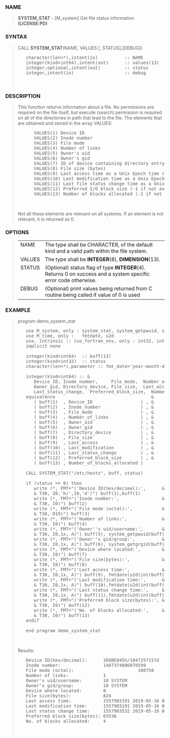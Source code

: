 <?
<body>
  <div id="Container">
    <div id="Content">
      <div class="c174"></div><a name="0"></a>

      <h3><a name="0">NAME</a></h3>

      <blockquote>
        <b>SYSTEM_STAT</b> - [M_system] Get file status information <b>(LICENSE:PD)</b>
      </blockquote><a name="contents" id="contents"></a>

      <h3><a name="7">SYNTAX</a></h3>

      <blockquote>
        CALL <b>SYSTEM_STAT</b>(NAME, VALUES [, STATUS],[DEBUG])
        <pre>
   character(len=*),intent(in)          :: NAME
   integer(kind=int64),intent(out)      :: values(13)
   integer,optional,intent(out)         :: status
   integer,intent(in)                   :: debug
<br />
</pre>
      </blockquote><a name="2"></a>

      <h3><a name="2">DESCRIPTION</a></h3>

      <blockquote>
        <p>
	This function returns information about a file. No permissions
        are required on the file itself, but execute (search) permission
        is required on all of the directories in path that lead to the
        file. The elements that are obtained and stored in the array
        VALUES:
	</p>
        <pre>
      VALUES(1) Device ID
      VALUES(2) Inode number
      VALUES(3) File mode
      VALUES(4) Number of links
      VALUES(5) Owner's uid
      VALUES(6) Owner's gid
      VALUES(7) ID of device containing directory entry for file (0 if not available)
      VALUES(8) File size (bytes)
      VALUES(9) Last access time as a Unix Epoch time rounded to seconds
      VALUES(10) Last modification time as a Unix Epoch time rounded to seconds
      VALUES(11) Last file status change time as a Unix Epoch time rounded to seconds
      VALUES(12) Preferred I/O block size (-1 if not available)
      VALUES(13) Number of blocks allocated (-1 if not available)
<br />
</pre>Not all these elements are relevant on all systems. If an element is not relevant, it is returned as 0.
      </blockquote><a name="3"></a>

      <h3><a name="3">OPTIONS</a></h3>

      <blockquote>
        <table cellpadding="3">
          <tr valign="top">
            <td class="c175" width="6%" nowrap="nowrap">NAME</td>

            <td valign="bottom">The type shall be CHARACTER, of the default kind and a valid path within the file system.</td>
          </tr>

          <tr valign="top">
            <td class="c175" width="6%" nowrap="nowrap">VALUES</td>

            <td valign="bottom">The type shall be <b>INTEGER</b>(8), <b>DIMENSION</b>(13).</td>
          </tr>

          <tr valign="top">
            <td class="c175" width="6%" nowrap="nowrap">STATUS</td>

            <td valign="bottom">(Optional) status flag of type <b>INTEGER</b>(4). Returns 0 on success and a system specific error code otherwise.</td>
          </tr>

          <tr valign="top">
            <td class="c175" width="6%" nowrap="nowrap">DEBUG</td>

            <td valign="bottom">(Optional) print values being returned from C routine being called if value of 0 is used</td>
          </tr>
        </table>
      </blockquote><a name="4"></a>

      <h3><a name="4">EXAMPLE</a></h3>

      <blockquote>
        program demo_system_stat
        <pre>
   use M_system, only : system_stat, system_getpwuid, system_getgrgid
   use M_time, only :   fmtdate, u2d
   use, intrinsic :: iso_fortran_env, only : int32, int64
   implicit none
<br />   integer(kind=int64)  :: buff(13)
   integer(kind=int32)  :: status
   character(len=*),parameter :: fmt_date='year-month-day hour:minute:second'
<br />   integer(kind=int64) :: &amp;
      Device_ID, Inode_number,     File_mode,  Number_of_links,  Owner_uid,         &amp;
      Owner_gid, Directory_device, File_size,  Last_access,      Last_modification, &amp;
      Last_status_change,  Preferred_block_size,  Number_of_blocks_allocated
   equivalence                                    &amp;
      ( buff(1)  , Device_ID                  ) , &amp;
      ( buff(2)  , Inode_number               ) , &amp;
      ( buff(3)  , File_mode                  ) , &amp;
      ( buff(4)  , Number_of_links            ) , &amp;
      ( buff(5)  , Owner_uid                  ) , &amp;
      ( buff(6)  , Owner_gid                  ) , &amp;
      ( buff(7)  , Directory_device           ) , &amp;
      ( buff(8)  , File_size                  ) , &amp;
      ( buff(9)  , Last_access                ) , &amp;
      ( buff(10) , Last_modification          ) , &amp;
      ( buff(11) , Last_status_change         ) , &amp;
      ( buff(12) , Preferred_block_size       ) , &amp;
      ( buff(13) , Number_of_blocks_allocated )
<br />   CALL SYSTEM_STAT("/etc/hosts", buff, status)
<br />   if (status == 0) then
      write (*, FMT="('Device ID(hex/decimal):',      &
      & T30, Z0,'h/',I0,'d')") buff(1),buff(1)
      write (*, FMT="('Inode number:',                &
      & T30, I0)") buff(2)
      write (*, FMT="('File mode (octal):',           &
      & T30, O19)") buff(3)
      write (*, FMT="('Number of links:',             &
      & T30, I0)") buff(4)
      write (*, FMT="('Owner''s uid/username:',       &
      & T30, I0,1x, A)") buff(5), system_getpwuid(buff(5))
      write (*, FMT="('Owner''s gid/group:',          &
      & T30, I0,1x, A)") buff(6), system_getgrgid(buff(6))
      write (*, FMT="('Device where located:',        &
      & T30, I0)") buff(7)
      write (*, FMT="('File size(bytes):',            &
      & T30, I0)") buff(8)
      write (*, FMT="('Last access time:',            &
      & T30, I0,1x, A)") buff(9), fmtdate(u2d(int(buff(9))),fmt_date)
      write (*, FMT="('Last modification time:',      &
      & T30, I0,1x, A)") buff(10),fmtdate(u2d(int(buff(10))),fmt_date)
      write (*, FMT="('Last status change time:',     &
      & T30, I0,1x, A)") buff(11),fmtdate(u2d(int(buff(11))),fmt_date)
      write (*, FMT="('Preferred block size(bytes):', &
      & T30, I0)") buff(12)
      write (*, FMT="('No. of blocks allocated:',     &
      & T30, I0)") buff(13)
   endif
<br />   end program demo_system_stat
<br />
</pre>Results:
        <pre>
   Device ID(hex/decimal):      3E6BE045h/1047257157d
   Inode number:                1407374886070599
   File mode (octal):                        100750
   Number of links:             1
   Owner's uid/username:        18 SYSTEM
   Owner's gid/group:           18 SYSTEM
   Device where located:        0
   File size(bytes):            824
   Last access time:            1557983191 2019-05-16 01:06:31
   Last modification time:      1557983191 2019-05-16 01:06:31
   Last status change time:     1557983532 2019-05-16 01:12:12
   Preferred block size(bytes): 65536
   No. of blocks allocated:     4
<br />
</pre>
      </blockquote><a name="5"></a>
    </div>
  </div>
</body>
